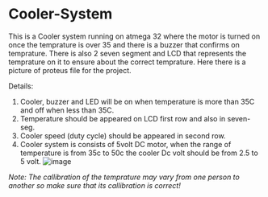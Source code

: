 # Cooler-System
This is a Cooler system running on atmega 32 where the motor is turned on once the temprature is over 35 and there is a buzzer that confirms on temprature.
There is also 2 seven segment and LCD that represents the temprature on it to ensure about the correct temprature.
Here there is a picture of proteus file for the project.

Details:
1. Cooler, buzzer and LED will be on when temperature is more than 35C and off when less than 35C. 
2. Temperature should be appeared on LCD first row and also in seven-seg.
3. Cooler speed (duty cycle) should be appeared in second row.
4. Cooler system is consists of 5volt DC motor, when the range of temperature is from 35c to 50c the cooler Dc volt should be from 2.5 to 5 volt.
![image](https://user-images.githubusercontent.com/102418786/216459851-a6108bf1-c6f8-4a66-b490-be243ea0a22c.png)

*Note:
The callibration of the temprature may vary from one person to another so make sure that its callibration is correct!*
